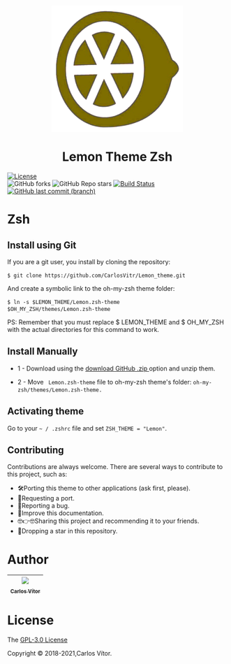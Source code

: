 
<p align="center">
<img align="center"  width="300" height="290" src="Orange.png">
</p>
<h1 align="center"> Lemon Theme Zsh </h1>

<p align="center">

[![License](https://img.shields.io/github/license/carlosvitr/Lemon_theme.svg)](https://opensource.org/licenses/GPL-3.0)  
![GitHub forks](https://img.shields.io/github/forks/carlosvitr/Lemon_theme?color=red&label=Forks&logoColor=purple)
![GitHub Repo stars](https://img.shields.io/github/stars/carlosvitr/Lemon_Theme?color=red&label=Stars&logoColor=purple)
[![Build Status](https://www.travis-ci.com/CarlosVitr/Lemon_theme.svg?branch=main)](https://www.travis-ci.com/CarlosVitr/Lemon_theme)
[![GitHub last commit (branch)](https://img.shields.io/github/last-commit/carlosvitr/Lemon_theme/main.svg)](https://github.com/carlosvitr/lemon_theme)

</p>

<h1 href="http://zsh.org/">Zsh</h1>

## Install using Git 

If you are a git user, you install by cloning the repository:

```
$ git clone https://github.com/CarlosVitr/Lemon_theme.git
```
And create a symbolic link to the oh-my-zsh theme folder:

```
$ ln -s $LEMON_THEME/Lemon.zsh-theme 
$OH_MY_ZSH/themes/Lemon.zsh-theme
```

PS: Remember that you must replace $ LEMON_THEME and $ OH_MY_ZSH with the actual directories for this command to work.

## Install Manually

- 1 - Download using the <a href="https://github.com/CarlosVitr/Lemon_theme/archive/refs/heads/main.zip"> download GitHub .zip </a> option and unzip them. 

- 2 - Move ``` Lemon.zsh-theme``` file to oh-my-zsh theme's folder: ```oh-my-zsh/themes/Lemon.zsh-theme.```

## Activating theme 

Go to your `~ / .zshrc` file and set `ZSH_THEME = "Lemon"`.

## Contributing

Contributions are always welcome. There are several ways to contribute to this project, such as:

- 🛠Porting this theme to other applications (ask first, please). 
- 🤜Requesting a port. 
- 🐞Reporting a bug. 
- 📘Improve this documentation. 
- 🤓👉🤓Sharing this project and recommending it to your friends. 
- 🌟Dropping a star in this repository. 

# Author 

| [<img src="https://avatars.githubusercontent.com/u/43506171?s=460&v=4" width="155"><br><sub> Carlos Vítor </sub>](https://github.com/carlosvitr) |
| :---: |
 
# License
 
The [GPL-3.0 License](https://github.com/CarlosVitr/Lemon_theme/blob/main/LICENSE)

Copyright :copyright: 2018-2021,Carlos Vítor. 
